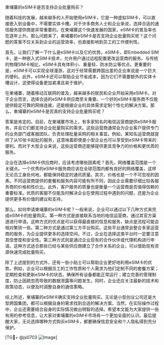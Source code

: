 柬埔寨的eSIM卡是否支持企业批量购买？

随着科技的发展，越来越多的人开始使用eSIM卡，它是一种虚拟SIM卡，可以直接嵌入到设备中，不需要实体卡槽。对于许多商务人士和企业来说，选择合适的通信服务提供商是非常重要的。在柬埔寨这个快速发展的国家，eSIM卡的普及率也在逐年上升。那么问题来了，柬埔寨的eSIM卡是否支持企业批量购买呢？这个问题的答案不仅关系到企业的运营效率，也直接影响到员工的工作便利性。

首先，让我们了解一下什么是eSIM卡以及它的优势。eSIM卡，即Embedded SIM卡，是一种嵌入式SIM卡技术，允许用户通过远程配置更改运营商的服务。与传统的物理SIM卡相比，eSIM卡具有体积小、重量轻、防水防尘等优点。更重要的是，eSIM卡可以实现全球漫游，这对于经常需要跨国出差的企业来说是一个巨大的便利。此外，eSIM卡还可以帮助企业节省成本，因为它们不需要额外的实体卡槽设计，这使得设备更加紧凑且易于维护。

在柬埔寨，随着移动互联网的普及，越来越多的居民和企业开始采用eSIM卡。对于企业而言，选择合适的eSIM卡供应商至关重要。一个好的eSIM卡服务商不仅能提供稳定可靠的网络连接，还能根据企业的具体需求定制个性化的解决方案。那么，柬埔寨的eSIM卡是否真的支持企业批量购买呢？

答案是肯定的。目前，在柬埔寨市场上，有多家知名的电信运营商提供eSIM卡服务，并且它们都支持企业批量购买的需求。这些运营商通常会为企业客户提供专门的业务部门或客服团队，负责处理批量采购的相关事宜。例如，某知名运营商就提供了从10张卡起批的服务，这意味着即使是小型企业也可以享受到eSIM卡带来的便利。而对于大型企业来说，这些运营商还能够提供更具竞争力的价格和更优质的服务。

企业在选择eSIM卡供应商时，应该考虑哪些因素呢？首先，网络覆盖范围是一个关键点。一个优秀的eSIM卡服务商应该在全球范围内都有良好的网络覆盖，这样无论员工身处何地，都能保持稳定的通讯质量。其次，价格也是一个不可忽视的因素。不同运营商提供的套餐和服务内容可能有所不同，因此企业需要仔细比较各服务商的价格和性价比。此外，客户服务的质量也是衡量一个运营商是否值得信赖的重要标准。优质的客服不仅能及时解决企业在使用过程中遇到的问题，还能为企业提供更多有价值的建议和支持。

那么，如何申请柬埔寨的eSIM卡呢？一般来说，企业可以通过以下几种方式来完成eSIM卡的批量购买。第一种方式是直接联系当地的电信运营商，通过其官方渠道进行申请。这种方式的优点是可以获得最直接的信息和服务，缺点是流程可能会相对繁琐一些。第二种方式是通过第三方平台购买。这些平台通常会整合多家运营商的服务，为企业提供更多的选择空间。不过，企业在选择这类平台时一定要注意其信誉度和安全性。第三种方式则是通过企业现有的合作伙伴或代理机构进行申请。这种方式适合那些已经与某些供应商建立了合作关系的企业，可以借助现有资源快速完成批量购买。

除了上述提到的方式外，还有一些小贴士可以帮助企业更好地利用eSIM卡的优势。例如，企业可以根据员工的工作性质和个人需求为他们定制不同的套餐方案；定期检查和更新eSIM卡的状态，确保所有设备都能正常运行；建立完善的管理制度，防止因疏忽而导致的数据泄露等问题发生。同时，企业还应关注最新的技术和政策动态，以便及时调整自身的通信策略。

综上所述，柬埔寨的eSIM卡确实支持企业批量购买。无论是小型创业公司还是大型跨国集团，都可以根据自身的需求找到合适的解决方案。当然，在实际操作过程中，企业还需要结合自身的实际情况做出明智的选择。希望本文能为大家提供一些有用的参考信息，让大家对柬埔寨的eSIM卡市场有一个更加全面的认识。最后提醒大家，无论选择哪种方式购买eSIM卡，都要确保信息安全和个人隐私得到充分保护。

[TG💪+ @jx0703 ![Image](https://github.com/user-attachments/assets/dbca1d08-cadb-493c-b0ec-ad6f7a83f270)]